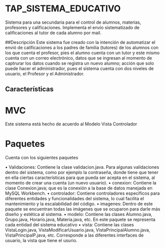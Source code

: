 # TAP_SISTEMA_EDUCATIVO
Sistema para una secundaria para el control de alumnos, materias, profesores y calificaciones. Implementa el envío sistematizado de calificaciones al tutor de cada alumno por mail. 

##Descripción
Este sistema fue creado con la intención de automatizar el envió de calificaciones a los padres de familia (tutores) de los alumnos con los que cuenta el profesor, pies el alumno cuenta con un tutor y este mismo cuenta con un correo electrónico, datos que se ingresan al momento de captrurar los datos cuando se registra un nuevo alumno; acción que solo puede hacer el administrador, pues el sistema cuenta con dos niveles de usuario, el Profesor y el Administrador. 


## Características

# MVC
Este sistema está hecho de acuerdo al Modelo Vista Controlador 

# Paquetes
Cuenta con los siguientes paquetes 

  •	Validaciones: Contiene la clase validacion.java. Para algunas validaciones dentro del sistema, como por ejemplo la contraseña, donde tiene que tener en ella ciertas características 
    para que pueda ser acepta en el sistema, al momento de crear una cuenta (un nuevo usuario). 
  •	conexion: Contiene la clase Conexion.java; que es la conexión a la base de datos manejada en MySQL Workbench.
  •	controlador: Contiene controladores específicos para diferentes entidades y funcionalidades del sistema, lo cual facilita el mantenimiento y la escalabilidad del código.
  •	imagenes: Dentro de este paquete se encuentran todas las imágenes que se ocuparon para darle más diseño y estética al sistema. 
  •	modelo: Contiene las clases Alumno.java, Grupo.java, Horario.java, Materia.java, etc. En este paquete se representa cada entidad del sistema educativo
  •	vista: Contiene las clases VistaLogin.java, VistaModificarUsuario.java, VistaPrincipalAlumno.java, VistaPrincipalP.java, etc. Corresponde a las diferentes interfaces de usuario, la 
    vista que tiene el usurio.

  
  

